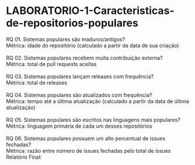 # LABORATORIO-1-Caracteristicas-de-repositorios-populares

RQ 01. Sistemas populares são maduros/antigos?<br>
Métrica: idade do repositório (calculado a partir da data de sua criação)<br><br>
RQ 02. Sistemas populares recebem muita contribuição externa?<br>
Métrica: total de pull requests aceitas<br><br>
RQ 03. Sistemas populares lançam releases com frequência?<br>
Métrica: total de releases<br><br>
RQ 04. Sistemas populares são atualizados com frequência?<br>
Métrica: tempo até a última atualização (calculado a partir da data de última
atualização)<br><br>
RQ 05. Sistemas populares são escritos nas linguagens mais populares?<br>
Métrica: linguagem primária de cada um desses repositórios<br><br>
RQ 06. Sistemas populares possuem um alto percentual de issues fechadas?<br>
Métrica: razão entre número de issues fechadas pelo total de issues Relatório Final:<br>
